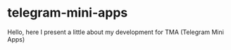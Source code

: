 # telegram-mini-apps
Hello, here I present a little about my development for TMA (Telegram Mini Apps)
